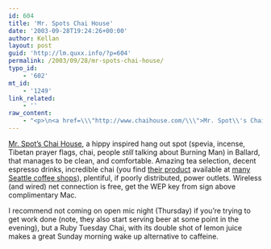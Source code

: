 ```yaml
---
id: 604
title: 'Mr. Spots Chai House'
date: '2003-09-28T19:24:26+00:00'
author: Kellan
layout: post
guid: 'http://lm.quxx.info/?p=604'
permalink: /2003/09/28/mr-spots-chai-house/
typo_id:
    - '602'
mt_id:
    - '1249'
link_related:
    - ''
raw_content:
    - "<p>\n<a href=\\\"http://www.chaihouse.com/\\\">Mr. Spot\\'s Chai House</a>, a hippy inspired hang out spot (spevia, incense, Tibetan prayer flags, chai, people <em>still</em> talking about Burning Man) in Ballard, that manages to be clean, and comfortable.  Amazing tea selection, decent espresso drinks, incredible chai (you find <a href=\\\"http://www.chaihouse.com/chai.html\\\">their product</a> available at <a href=\\\"http://www.chaihouse.com/locations.html\\\">many Seattle coffee shops</a>), plentiful, if poorly distributed, power outlets.  Wireless (and wired) net connection is free, get the WEP key from sign above complimentary Mac.\n</p>\n<p>\nI recommend not coming on open mic night (Thursday) if you\\'re trying to get work done (note, they also start serving beer at some point in the evening), but a Ruby Tuesday Chai, with its double shot of lemon juice makes a great Sunday morning wake up alternative to caffeine.\n</p>"
---
```


[Mr. Spot’s Chai House](http://www.chaihouse.com/), a hippy inspired hang out spot (spevia, incense, Tibetan prayer flags, chai, people *still* talking about Burning Man) in Ballard, that manages to be clean, and comfortable. Amazing tea selection, decent espresso drinks, incredible chai (you find [their product](http://www.chaihouse.com/chai.html) available at [many Seattle coffee shops](http://www.chaihouse.com/locations.html)), plentiful, if poorly distributed, power outlets. Wireless (and wired) net connection is free, get the WEP key from sign above complimentary Mac.

I recommend not coming on open mic night (Thursday) if you’re trying to get work done (note, they also start serving beer at some point in the evening), but a Ruby Tuesday Chai, with its double shot of lemon juice makes a great Sunday morning wake up alternative to caffeine.